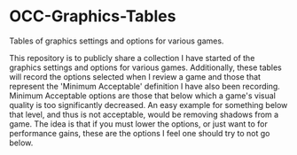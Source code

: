# OCC-Graphics-Tables
Tables of graphics settings and options for various games.

This repository is to publicly share a collection I have started of the graphics settings and options for various games.
Additionally, these tables will record the options selected when I review a game and those that represent the 'Minimum Acceptable' definition I have also been recording.
Minimum Acceptable options are those that below which a game's visual quality is too significantly decreased. An easy example for something below that level, and thus is not acceptable, would be removing shadows from a game. The idea is that if you must lower the options, or just want to for performance gains, these are the options I feel one should try to not go below.
